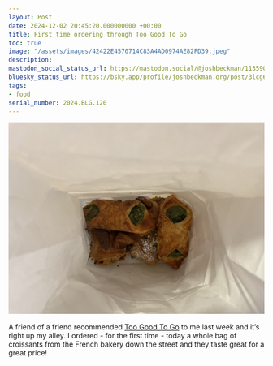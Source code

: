 ```yaml
---
layout: Post
date: 2024-12-02 20:45:20.000000000 +00:00
title: First time ordering through Too Good To Go
toc: true
image: "/assets/images/42422E4570714C83A4AD0974AE82FD39.jpeg"
description:
mastodon_social_status_url: https://mastodon.social/@joshbeckman/113590102336048030
bluesky_status_url: https://bsky.app/profile/joshbeckman.org/post/3lcg6iazb5j2n
tags:
- food
serial_number: 2024.BLG.120
---
```

![](/assets/images/42422E4570714C83A4AD0974AE82FD39.jpeg)

A friend of a friend recommended [Too Good To Go](https://www.toogoodtogo.com/en-us) to me last week and it’s right up my alley\. I ordered \- for the first time \- today a whole bag of croissants from the French bakery down the street and they taste great for a great price\!
